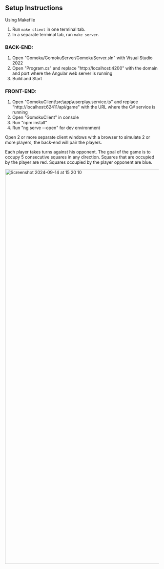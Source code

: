 ## Setup Instructions

Using Makefile

1. Run `make client` in one terminal tab.
2. In a separate terminal tab, run `make server`.

### BACK-END:

1) Open "Gomoku/GomokuServer/GomokuServer.sln" with Visual Studio 2022
2) Open "Program.cs" and replace "http://localhost:4200" with the domain and port where the Angular web server is running
3) Build and Start

### FRONT-END:

1) Open "GomokuClient\src\app\userplay.service.ts" and replace "http://localhost:62411/api/game" with the URL where the C# service is running
2) Open "GomokuClient" in console
3) Run "npm install"
4) Run "ng serve --open" for dev environment

Open 2 or more separate client windows with a browser to simulate 2 or more players, the back-end will pair the players.

Each player takes turns against his opponent. The goal of the game is to occupy 5 consecutive squares in any direction. Squares that are occupied by the player are red. Squares occupied by the player opponent are blue.

<img width="1292" alt="Screenshot 2024-09-14 at 15 20 10" src="https://github.com/user-attachments/assets/86d85dc2-48d5-4055-a720-13f24000dc19">
